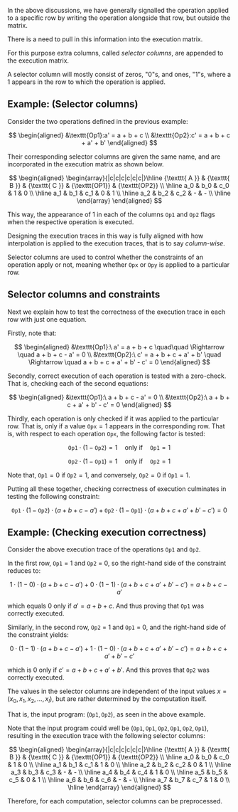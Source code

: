 In the above discussions, we have generally signalled the operation applied to a specific row by writing the operation alongside that row, but outside the matrix.

There is a need to pull in this information into the execution matrix. 

For this purpose extra columns, called _selector columns_, are appended to the execution matrix.

A selector column will mostly consist of zeros, "$0$"s, and ones, "$1$"s, where a $1$ appears in the row to which the operation is applied.

## Example: (Selector columns)

Consider the two operations defined in the previous example:

$$
\begin{aligned}
&\texttt{Op1}:a' = a + b + c \\
&\texttt{Op2}:c' = a + b + c + a' + b'
\end{aligned}
$$

Their corresponding selector columns are given the same name, and are incorporated in the execution matrix as shown below.

$$
\begin{aligned}
	\begin{array}{|c|c|c|c|c|c|}\hline
		{\texttt{ A }} & {\texttt{ B }} & {\texttt{ C }} & {\texttt{OP1}} & {\texttt{OP2}} \\ \hline
		a_0 & b_0 & c_0 & 1 & 0 \\ \hline
		a_1 & b_1 & c_1 & 0 & 1 \\ \hline
		a_2 & b_2 & c_2 & - & - \\ \hline
    \end{array}
\end{aligned}
$$

This way, the appearance of $1$ in each of the columns $\texttt{Op1}$ and $\texttt{Op2}$ flags when the respective operation is executed.

Designing the execution traces in this way is fully aligned with how interpolation is applied to the execution traces, that is to say _column-wise_.

Selector columns are used to control whether the constraints of an operation apply or not, meaning whether $\texttt{Opx}$ or $\texttt{Opy}$ is applied to a particular row. 

## Selector columns and constraints

Next we explain how to test the correctness of the execution trace in each row with just one equation. 

Firstly, note that:

$$
\begin{aligned}
&\texttt{Op1}:\ a' = a + b + c \quad\quad \Rightarrow \quad a + b + c - a' = 0 \\
&\texttt{Op2}:\ c' = a + b + c + a' + b' \quad \Rightarrow \quad a + b + c + a' + b' - c' = 0
\end{aligned}
$$

Secondly, correct execution of each operation is tested with a zero-check. That is, checking each of the second equations:

$$
\begin{aligned}
&\texttt{Op1}:\ a + b + c - a' = 0 \\
&\texttt{Op2}:\ a + b + c + a' + b' - c' = 0
\end{aligned}
$$

Thirdly, each operation is only checked if it was applied to the particular row. That is, only if a value $\texttt{Opx} = 1$ appears in the corresponding row. That is, with respect to each operation $\texttt{Opx}$, the following factor is tested:

$$
\texttt{Op1} \cdot \big( 1 - \texttt{Op2} \big) = 1\quad \text{only if}\quad \texttt{Op1} = 1
$$

$$
\texttt{Op2} \cdot \big( 1 - \texttt{Op1} \big) = 1\quad \text{only if}\quad \texttt{Op2} = 1
$$

Note that, $\texttt{Op1} = 0$ if $\texttt{Op2} = 1$, and conversely,  $\texttt{Op2} = 0$ if $\texttt{Op1} = 1$.   

Putting all these together, checking correctness of execution culminates in testing the following constraint:

$$
\texttt{Op1}·(1− \texttt{Op2})·(a+b+c−a')+ \texttt{Op2}·(1− \texttt{Op1})·(a+b+c+a'+b'−c')=0
$$

## Example: (Checking execution correctness)

Consider the above execution trace of the operations $\texttt{Op1}$ and $\texttt{Op2}$.

In the first row, $\texttt{Op1}$ = 1 and $\texttt{Op2}$ = 0, so the right-hand side of the constraint reduces to:

$$
1·(1−0)·(a + b + c − a') + 0·(1 − 1)·(a + b + c + a' + b' − c')= a+b+c−a'
$$

which equals $0$ only if $a' = a + b + c$. And thus proving that $\texttt{Op1}$ was correctly executed. 

Similarly, in the second row,  $\texttt{Op2}$ = 1 and $\texttt{Op1}$ = 0, and the right-hand side of the constraint yields:

$$
0·(1−1)·(a + b + c − a') + 1·(1 − 0)·(a + b + c + a' + b' − c')= a + b + c + a' + b' − c'
$$

which is $0$ only if $c' = a + b + c + a' + b'$. And this proves that $\texttt{Op2}$ was correctly executed.

The values in the selector columns are independent of the input values $x = (x_0, x_1, x_2, ... , x_l)$, but are rather determined by the computation itself. 

That is, the input program: $\big( \texttt{Op1}, \texttt{Op2} \big)$, as seen in the above example. 

Note that the input program could well be $\big( \texttt{Op1}, \texttt{Op1}, \texttt{Op2}, \texttt{Op1}, \texttt{Op2}, \texttt{Op1} \big)$, resulting in the execution trace with the following selector columns:

$$
\begin{aligned}
	\begin{array}{|c|c|c|c|c|c|}\hline
		{\texttt{ A }} & {\texttt{ B }} & {\texttt{ C }} & {\texttt{OP1}} & {\texttt{OP2}} \\ \hline
		a_0 & b_0 & c_0 & 1 & 0 \\ \hline
		a_1 & b_1 & c_1 & 1 & 0 \\ \hline
		a_2 & b_2 & c_2 & 0 & 1 \\ \hline
		a_3 & b_3 & c_3 & - & - \\ \hline
		a_4 & b_4 & c_4 & 1 & 0 \\ \hline
		a_5 & b_5 & c_5 & 0 & 1 \\ \hline
		a_6 & b_6 & c_6 & - & - \\ \hline
		a_7 & b_7 & c_7 & 1 & 0 \\ \hline
	\end{array}
\end{aligned}
$$

Therefore, for each computation, selector columns can be preprocessed.
